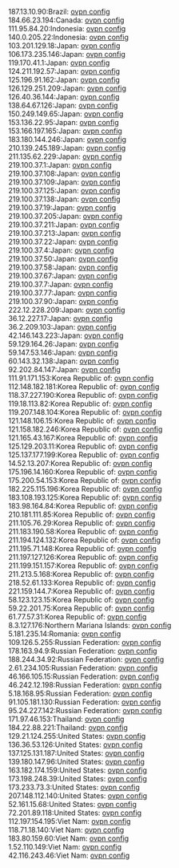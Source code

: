 187.13.10.90:Brazil: [ovpn config](vpn/187_13_10_90.ovpn)  
184.66.23.194:Canada: [ovpn config](vpn/184_66_23_194.ovpn)  
111.95.84.20:Indonesia: [ovpn config](vpn/111_95_84_20.ovpn)  
140.0.205.22:Indonesia: [ovpn config](vpn/140_0_205_22.ovpn)  
103.201.129.18:Japan: [ovpn config](vpn/103_201_129_18.ovpn)  
106.173.235.146:Japan: [ovpn config](vpn/106_173_235_146.ovpn)  
119.170.41.1:Japan: [ovpn config](vpn/119_170_41_1.ovpn)  
124.211.192.57:Japan: [ovpn config](vpn/124_211_192_57.ovpn)  
125.196.91.162:Japan: [ovpn config](vpn/125_196_91_162.ovpn)  
126.129.251.209:Japan: [ovpn config](vpn/126_129_251_209.ovpn)  
126.40.36.144:Japan: [ovpn config](vpn/126_40_36_144.ovpn)  
138.64.67.126:Japan: [ovpn config](vpn/138_64_67_126.ovpn)  
150.249.149.65:Japan: [ovpn config](vpn/150_249_149_65.ovpn)  
153.136.22.95:Japan: [ovpn config](vpn/153_136_22_95.ovpn)  
153.166.197.165:Japan: [ovpn config](vpn/153_166_197_165.ovpn)  
183.180.144.246:Japan: [ovpn config](vpn/183_180_144_246.ovpn)  
210.139.245.189:Japan: [ovpn config](vpn/210_139_245_189.ovpn)  
211.135.62.229:Japan: [ovpn config](vpn/211_135_62_229.ovpn)  
219.100.37.1:Japan: [ovpn config](vpn/219_100_37_1.ovpn)  
219.100.37.108:Japan: [ovpn config](vpn/219_100_37_108.ovpn)  
219.100.37.109:Japan: [ovpn config](vpn/219_100_37_109.ovpn)  
219.100.37.125:Japan: [ovpn config](vpn/219_100_37_125.ovpn)  
219.100.37.138:Japan: [ovpn config](vpn/219_100_37_138.ovpn)  
219.100.37.19:Japan: [ovpn config](vpn/219_100_37_19.ovpn)  
219.100.37.205:Japan: [ovpn config](vpn/219_100_37_205.ovpn)  
219.100.37.211:Japan: [ovpn config](vpn/219_100_37_211.ovpn)  
219.100.37.213:Japan: [ovpn config](vpn/219_100_37_213.ovpn)  
219.100.37.22:Japan: [ovpn config](vpn/219_100_37_22.ovpn)  
219.100.37.4:Japan: [ovpn config](vpn/219_100_37_4.ovpn)  
219.100.37.50:Japan: [ovpn config](vpn/219_100_37_50.ovpn)  
219.100.37.58:Japan: [ovpn config](vpn/219_100_37_58.ovpn)  
219.100.37.67:Japan: [ovpn config](vpn/219_100_37_67.ovpn)  
219.100.37.7:Japan: [ovpn config](vpn/219_100_37_7.ovpn)  
219.100.37.77:Japan: [ovpn config](vpn/219_100_37_77.ovpn)  
219.100.37.90:Japan: [ovpn config](vpn/219_100_37_90.ovpn)  
222.12.228.209:Japan: [ovpn config](vpn/222_12_228_209.ovpn)  
36.12.227.17:Japan: [ovpn config](vpn/36_12_227_17.ovpn)  
36.2.209.103:Japan: [ovpn config](vpn/36_2_209_103.ovpn)  
42.146.143.223:Japan: [ovpn config](vpn/42_146_143_223.ovpn)  
59.129.164.26:Japan: [ovpn config](vpn/59_129_164_26.ovpn)  
59.147.53.146:Japan: [ovpn config](vpn/59_147_53_146.ovpn)  
60.143.32.138:Japan: [ovpn config](vpn/60_143_32_138.ovpn)  
92.202.84.147:Japan: [ovpn config](vpn/92_202_84_147.ovpn)  
111.91.171.153:Korea Republic of: [ovpn config](vpn/111_91_171_153.ovpn)  
112.148.182.181:Korea Republic of: [ovpn config](vpn/112_148_182_181.ovpn)  
118.37.227.190:Korea Republic of: [ovpn config](vpn/118_37_227_190.ovpn)  
119.18.113.82:Korea Republic of: [ovpn config](vpn/119_18_113_82.ovpn)  
119.207.148.104:Korea Republic of: [ovpn config](vpn/119_207_148_104.ovpn)  
121.148.106.15:Korea Republic of: [ovpn config](vpn/121_148_106_15.ovpn)  
121.158.182.246:Korea Republic of: [ovpn config](vpn/121_158_182_246.ovpn)  
121.165.43.167:Korea Republic of: [ovpn config](vpn/121_165_43_167.ovpn)  
125.129.203.11:Korea Republic of: [ovpn config](vpn/125_129_203_11.ovpn)  
125.137.177.199:Korea Republic of: [ovpn config](vpn/125_137_177_199.ovpn)  
14.52.13.207:Korea Republic of: [ovpn config](vpn/14_52_13_207.ovpn)  
175.196.14.160:Korea Republic of: [ovpn config](vpn/175_196_14_160.ovpn)  
175.200.54.153:Korea Republic of: [ovpn config](vpn/175_200_54_153.ovpn)  
182.225.115.196:Korea Republic of: [ovpn config](vpn/182_225_115_196.ovpn)  
183.108.193.125:Korea Republic of: [ovpn config](vpn/183_108_193_125.ovpn)  
183.98.164.84:Korea Republic of: [ovpn config](vpn/183_98_164_84.ovpn)  
210.181.111.85:Korea Republic of: [ovpn config](vpn/210_181_111_85.ovpn)  
211.105.76.29:Korea Republic of: [ovpn config](vpn/211_105_76_29.ovpn)  
211.183.190.58:Korea Republic of: [ovpn config](vpn/211_183_190_58.ovpn)  
211.194.124.132:Korea Republic of: [ovpn config](vpn/211_194_124_132.ovpn)  
211.195.71.148:Korea Republic of: [ovpn config](vpn/211_195_71_148.ovpn)  
211.197.127.126:Korea Republic of: [ovpn config](vpn/211_197_127_126.ovpn)  
211.199.151.157:Korea Republic of: [ovpn config](vpn/211_199_151_157.ovpn)  
211.213.5.168:Korea Republic of: [ovpn config](vpn/211_213_5_168.ovpn)  
218.52.61.133:Korea Republic of: [ovpn config](vpn/218_52_61_133.ovpn)  
221.159.144.7:Korea Republic of: [ovpn config](vpn/221_159_144_7.ovpn)  
58.123.123.15:Korea Republic of: [ovpn config](vpn/58_123_123_15.ovpn)  
59.22.201.75:Korea Republic of: [ovpn config](vpn/59_22_201_75.ovpn)  
61.77.57.31:Korea Republic of: [ovpn config](vpn/61_77_57_31.ovpn)  
8.3.127.176:Northern Mariana Islands: [ovpn config](vpn/8_3_127_176.ovpn)  
5.181.235.14:Romania: [ovpn config](vpn/5_181_235_14.ovpn)  
109.126.5.255:Russian Federation: [ovpn config](vpn/109_126_5_255.ovpn)  
178.163.94.9:Russian Federation: [ovpn config](vpn/178_163_94_9.ovpn)  
188.244.34.92:Russian Federation: [ovpn config](vpn/188_244_34_92.ovpn)  
2.61.234.105:Russian Federation: [ovpn config](vpn/2_61_234_105.ovpn)  
46.166.105.15:Russian Federation: [ovpn config](vpn/46_166_105_15.ovpn)  
46.242.12.198:Russian Federation: [ovpn config](vpn/46_242_12_198.ovpn)  
5.18.168.95:Russian Federation: [ovpn config](vpn/5_18_168_95.ovpn)  
91.105.181.130:Russian Federation: [ovpn config](vpn/91_105_181_130.ovpn)  
95.24.227.142:Russian Federation: [ovpn config](vpn/95_24_227_142.ovpn)  
171.97.46.153:Thailand: [ovpn config](vpn/171_97_46_153.ovpn)  
184.22.88.221:Thailand: [ovpn config](vpn/184_22_88_221.ovpn)  
129.21.124.255:United States: [ovpn config](vpn/129_21_124_255.ovpn)  
136.36.53.126:United States: [ovpn config](vpn/136_36_53_126.ovpn)  
137.125.131.187:United States: [ovpn config](vpn/137_125_131_187.ovpn)  
139.180.147.96:United States: [ovpn config](vpn/139_180_147_96.ovpn)  
163.182.174.159:United States: [ovpn config](vpn/163_182_174_159.ovpn)  
173.198.248.39:United States: [ovpn config](vpn/173_198_248_39.ovpn)  
173.233.73.3:United States: [ovpn config](vpn/173_233_73_3.ovpn)  
207.148.112.140:United States: [ovpn config](vpn/207_148_112_140.ovpn)  
52.161.15.68:United States: [ovpn config](vpn/52_161_15_68.ovpn)  
72.201.89.118:United States: [ovpn config](vpn/72_201_89_118.ovpn)  
112.197.154.195:Viet Nam: [ovpn config](vpn/112_197_154_195.ovpn)  
118.71.18.140:Viet Nam: [ovpn config](vpn/118_71_18_140.ovpn)  
183.80.159.60:Viet Nam: [ovpn config](vpn/183_80_159_60.ovpn)  
1.52.110.149:Viet Nam: [ovpn config](vpn/1_52_110_149.ovpn)  
42.116.243.46:Viet Nam: [ovpn config](vpn/42_116_243_46.ovpn)  
